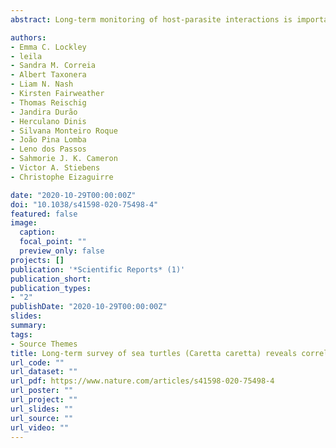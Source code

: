 ```yaml
---
abstract: Long-term monitoring of host-parasite interactions is important for understanding the consequences of infection on host fitness and population dynamics. In an eight-year survey of the loggerhead sea turtle (<em>Caretta caretta</em>) population nesting in Cabo Verde, we determined the spatiotemporal variation of <em>Ozobranchus margoi</em>, a sanguivorous leech best known as a vector for sea turtle fibropapilloma virus. We quantified O. margoi association with turtles’ δ15N and δ13C stable isotopes to identify where infection occurs. We then measured the influence of infection on reproduction and offspring fitness. We found that parasite prevalence has increased from 10% of the population in 2010, to 33% in 2017. Stable isotope analysis of host skin samples suggests transmission occurs within the host’s feeding grounds. Interestingly, we found a significant interaction between individual size and infection on the reproductive success of turtles. Specifically, small, infected females produced fewer offspring of poorer condition, while in contrast, large, infected turtles produced greater clutch sizes and larger offspring. We interpret this interaction as evidence, upon infection, for a size-dependent shift in reproductive strategy from bet hedging to terminal investment, altering population dynamics. This link between infection and reproduction underscores the importance of using long-term monitoring to quantify the impact of disease dynamics over time.

authors:
- Emma C. Lockley
- leila
- Sandra M. Correia
- Albert Taxonera
- Liam N. Nash
- Kirsten Fairweather
- Thomas Reischig
- Jandira Durão
- Herculano Dinis
- Silvana Monteiro Roque
- João Pina Lomba
- Leno dos Passos
- Sahmorie J. K. Cameron
- Victor A. Stiebens
- Christophe Eizaguirre

date: "2020-10-29T00:00:00Z"
doi: "10.1038/s41598-020-75498-4"
featured: false
image:
  caption: 
  focal_point: ""
  preview_only: false
projects: []
publication: '*Scientific Reports* (1)'
publication_short: 
publication_types:
- "2"
publishDate: "2020-10-29T00:00:00Z"
slides: 
summary: 
tags:
- Source Themes
title: Long-term survey of sea turtles (Caretta caretta) reveals correlations between parasite infection, feeding ecology, reproductive success and population dynamics
url_code: ""
url_dataset: ""
url_pdf: https://www.nature.com/articles/s41598-020-75498-4
url_poster: ""
url_project: ""
url_slides: ""
url_source: ""
url_video: ""
---
```

